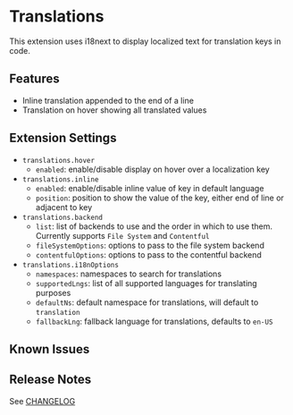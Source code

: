 # Translations

This extension uses i18next to display localized text for translation keys in code.

## Features

- Inline translation appended to the end of a line
- Translation on hover showing all translated values

<!--
TODO:
Describe specific features of your extension including screenshots of your extension in action. Image paths are relative to this README file.

For example if there is an image subfolder under your extension project workspace:

\!\[feature X\]\(images/feature-x.png\)

> Tip: Many popular extensions utilize animations. This is an excellent way to show off your extension! We recommend short, focused animations that are easy to follow.
-->

## Extension Settings

- `translations.hover`
  - `enabled`: enable/disable display on hover over a localization key
- `translations.inline`
  - `enabled`: enable/disable inline value of key in default language
  - `position`: position to show the value of the key, either end of line or adjacent to key
- `translations.backend`
  - `list`: list of backends to use and the order in which to use them. Currently supports `File System` and `Contentful`
  - `fileSystemOptions`: options to pass to the file system backend
  - `contentfulOptions`: options to pass to the contentful backend
- `translations.i18nOptions`
  - `namespaces`: namespaces to search for translations
  - `supportedLngs`: list of all supported languages for translating purposes
  - `defaultNs`: default namespace for translations, will default to `translation`
  - `fallbackLng`: fallback language for translations, defaults to `en-US`

## Known Issues

## Release Notes

See [CHANGELOG](./CHANGELOG.md)

<!--
Ensure that you've read through the extensions guidelines and follow the best practices for creating your extension.

- [Extension Guidelines](https://code.visualstudio.com/api/references/extension-guidelines)
-->
